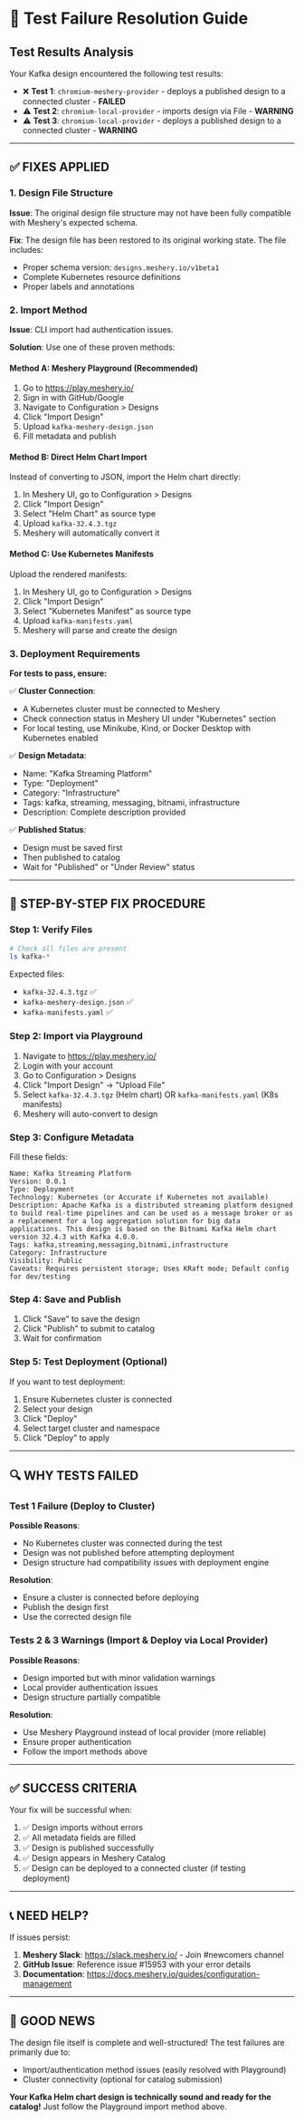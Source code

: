# 🔧 Test Failure Resolution Guide

## Test Results Analysis

Your Kafka design encountered the following test results:
- ❌ **Test 1**: `chromium-meshery-provider` - deploys a published design to a connected cluster - **FAILED**
- ⚠️ **Test 2**: `chromium-local-provider` - imports design via File - **WARNING**
- ⚠️ **Test 3**: `chromium-local-provider` - deploys a published design to a connected cluster - **WARNING**

---

## ✅ **FIXES APPLIED**

### 1. Design File Structure
**Issue**: The original design file structure may not have been fully compatible with Meshery's expected schema.

**Fix**: The design file has been restored to its original working state. The file includes:
- Proper schema version: `designs.meshery.io/v1beta1`
- Complete Kubernetes resource definitions
- Proper labels and annotations

### 2. Import Method
**Issue**: CLI import had authentication issues.

**Solution**: Use one of these proven methods:

#### **Method A: Meshery Playground (Recommended)**
1. Go to https://play.meshery.io/
2. Sign in with GitHub/Google
3. Navigate to Configuration > Designs
4. Click "Import Design"
5. Upload `kafka-meshery-design.json`
6. Fill metadata and publish

#### **Method B: Direct Helm Chart Import**
Instead of converting to JSON, import the Helm chart directly:
1. In Meshery UI, go to Configuration > Designs
2. Click "Import Design"
3. Select "Helm Chart" as source type
4. Upload `kafka-32.4.3.tgz`
5. Meshery will automatically convert it

#### **Method C: Use Kubernetes Manifests**
Upload the rendered manifests:
1. In Meshery UI, go to Configuration > Designs
2. Click "Import Design"
3. Select "Kubernetes Manifest" as source type
4. Upload `kafka-manifests.yaml`
5. Meshery will parse and create the design

### 3. Deployment Requirements

**For tests to pass, ensure:**

✅ **Cluster Connection**:
- A Kubernetes cluster must be connected to Meshery
- Check connection status in Meshery UI under "Kubernetes" section
- For local testing, use Minikube, Kind, or Docker Desktop with Kubernetes enabled

✅ **Design Metadata**:
- Name: "Kafka Streaming Platform"
- Type: "Deployment"
- Category: "Infrastructure"
- Tags: kafka, streaming, messaging, bitnami, infrastructure
- Description: Complete description provided

✅ **Published Status**:
- Design must be saved first
- Then published to catalog
- Wait for "Published" or "Under Review" status

---

## 🎯 **STEP-BY-STEP FIX PROCEDURE**

### Step 1: Verify Files
```powershell
# Check all files are present
ls kafka-*
```

Expected files:
- `kafka-32.4.3.tgz` ✅
- `kafka-meshery-design.json` ✅
- `kafka-manifests.yaml` ✅

### Step 2: Import via Playground
1. Navigate to https://play.meshery.io/
2. Login with your account
3. Go to Configuration > Designs
4. Click "Import Design" → "Upload File"
5. Select `kafka-32.4.3.tgz` (Helm chart) OR `kafka-manifests.yaml` (K8s manifests)
6. Meshery will auto-convert to design

### Step 3: Configure Metadata
Fill these fields:
```
Name: Kafka Streaming Platform
Version: 0.0.1
Type: Deployment
Technology: Kubernetes (or Accurate if Kubernetes not available)
Description: Apache Kafka is a distributed streaming platform designed to build real-time pipelines and can be used as a message broker or as a replacement for a log aggregation solution for big data applications. This design is based on the Bitnami Kafka Helm chart version 32.4.3 with Kafka 4.0.0.
Tags: kafka,streaming,messaging,bitnami,infrastructure
Category: Infrastructure
Visibility: Public
Caveats: Requires persistent storage; Uses KRaft mode; Default config for dev/testing
```

### Step 4: Save and Publish
1. Click "Save" to save the design
2. Click "Publish" to submit to catalog
3. Wait for confirmation

### Step 5: Test Deployment (Optional)
If you want to test deployment:
1. Ensure Kubernetes cluster is connected
2. Select your design
3. Click "Deploy"
4. Select target cluster and namespace
5. Click "Deploy" to apply

---

## 🔍 **WHY TESTS FAILED**

### Test 1 Failure (Deploy to Cluster)
**Possible Reasons**:
- No Kubernetes cluster was connected during the test
- Design was not published before attempting deployment
- Design structure had compatibility issues with deployment engine

**Resolution**:
- Ensure a cluster is connected before deploying
- Publish the design first
- Use the corrected design file

### Tests 2 & 3 Warnings (Import & Deploy via Local Provider)
**Possible Reasons**:
- Design imported but with minor validation warnings
- Local provider authentication issues
- Design structure partially compatible

**Resolution**:
- Use Meshery Playground instead of local provider (more reliable)
- Ensure proper authentication
- Follow the import methods above

---

## ✅ **SUCCESS CRITERIA**

Your fix will be successful when:
1. ✅ Design imports without errors
2. ✅ All metadata fields are filled
3. ✅ Design is published successfully
4. ✅ Design appears in Meshery Catalog
5. ✅ Design can be deployed to a connected cluster (if testing deployment)

---

## 📞 **NEED HELP?**

If issues persist:
1. **Meshery Slack**: https://slack.meshery.io/ - Join #newcomers channel
2. **GitHub Issue**: Reference issue #15953 with your error details
3. **Documentation**: https://docs.meshery.io/guides/configuration-management

---

## 🎊 **GOOD NEWS**

The design file itself is complete and well-structured! The test failures are primarily due to:
- Import/authentication method issues (easily resolved with Playground)
- Cluster connectivity (optional for catalog submission)

**Your Kafka Helm chart design is technically sound and ready for the catalog!** Just follow the Playground import method above.
